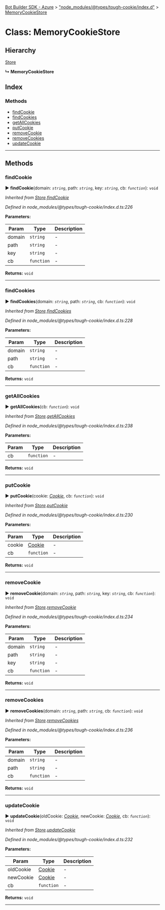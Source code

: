 [Bot Builder SDK - Azure](../README.md) > ["node_modules/@types/tough-cookie/index.d"](../modules/_node_modules__types_tough_cookie_index_d_.md) > [MemoryCookieStore](../classes/_node_modules__types_tough_cookie_index_d_.memorycookiestore.md)



# Class: MemoryCookieStore

## Hierarchy


 [Store](_node_modules__types_tough_cookie_index_d_.store.md)

**↳ MemoryCookieStore**







## Index

### Methods

* [findCookie](_node_modules__types_tough_cookie_index_d_.memorycookiestore.md#findcookie)
* [findCookies](_node_modules__types_tough_cookie_index_d_.memorycookiestore.md#findcookies)
* [getAllCookies](_node_modules__types_tough_cookie_index_d_.memorycookiestore.md#getallcookies)
* [putCookie](_node_modules__types_tough_cookie_index_d_.memorycookiestore.md#putcookie)
* [removeCookie](_node_modules__types_tough_cookie_index_d_.memorycookiestore.md#removecookie)
* [removeCookies](_node_modules__types_tough_cookie_index_d_.memorycookiestore.md#removecookies)
* [updateCookie](_node_modules__types_tough_cookie_index_d_.memorycookiestore.md#updatecookie)



---
## Methods
<a id="findcookie"></a>

###  findCookie

► **findCookie**(domain: *`string`*, path: *`string`*, key: *`string`*, cb: *`function`*): `void`



*Inherited from [Store](_node_modules__types_tough_cookie_index_d_.store.md).[findCookie](_node_modules__types_tough_cookie_index_d_.store.md#findcookie)*

*Defined in node_modules/@types/tough-cookie/index.d.ts:226*



**Parameters:**

| Param | Type | Description |
| ------ | ------ | ------ |
| domain | `string`   |  - |
| path | `string`   |  - |
| key | `string`   |  - |
| cb | `function`   |  - |





**Returns:** `void`





___

<a id="findcookies"></a>

###  findCookies

► **findCookies**(domain: *`string`*, path: *`string`*, cb: *`function`*): `void`



*Inherited from [Store](_node_modules__types_tough_cookie_index_d_.store.md).[findCookies](_node_modules__types_tough_cookie_index_d_.store.md#findcookies)*

*Defined in node_modules/@types/tough-cookie/index.d.ts:228*



**Parameters:**

| Param | Type | Description |
| ------ | ------ | ------ |
| domain | `string`   |  - |
| path | `string`   |  - |
| cb | `function`   |  - |





**Returns:** `void`





___

<a id="getallcookies"></a>

###  getAllCookies

► **getAllCookies**(cb: *`function`*): `void`



*Inherited from [Store](_node_modules__types_tough_cookie_index_d_.store.md).[getAllCookies](_node_modules__types_tough_cookie_index_d_.store.md#getallcookies)*

*Defined in node_modules/@types/tough-cookie/index.d.ts:238*



**Parameters:**

| Param | Type | Description |
| ------ | ------ | ------ |
| cb | `function`   |  - |





**Returns:** `void`





___

<a id="putcookie"></a>

###  putCookie

► **putCookie**(cookie: *[Cookie](_node_modules__types_tough_cookie_index_d_.cookie.md)*, cb: *`function`*): `void`



*Inherited from [Store](_node_modules__types_tough_cookie_index_d_.store.md).[putCookie](_node_modules__types_tough_cookie_index_d_.store.md#putcookie)*

*Defined in node_modules/@types/tough-cookie/index.d.ts:230*



**Parameters:**

| Param | Type | Description |
| ------ | ------ | ------ |
| cookie | [Cookie](_node_modules__types_tough_cookie_index_d_.cookie.md)   |  - |
| cb | `function`   |  - |





**Returns:** `void`





___

<a id="removecookie"></a>

###  removeCookie

► **removeCookie**(domain: *`string`*, path: *`string`*, key: *`string`*, cb: *`function`*): `void`



*Inherited from [Store](_node_modules__types_tough_cookie_index_d_.store.md).[removeCookie](_node_modules__types_tough_cookie_index_d_.store.md#removecookie)*

*Defined in node_modules/@types/tough-cookie/index.d.ts:234*



**Parameters:**

| Param | Type | Description |
| ------ | ------ | ------ |
| domain | `string`   |  - |
| path | `string`   |  - |
| key | `string`   |  - |
| cb | `function`   |  - |





**Returns:** `void`





___

<a id="removecookies"></a>

###  removeCookies

► **removeCookies**(domain: *`string`*, path: *`string`*, cb: *`function`*): `void`



*Inherited from [Store](_node_modules__types_tough_cookie_index_d_.store.md).[removeCookies](_node_modules__types_tough_cookie_index_d_.store.md#removecookies)*

*Defined in node_modules/@types/tough-cookie/index.d.ts:236*



**Parameters:**

| Param | Type | Description |
| ------ | ------ | ------ |
| domain | `string`   |  - |
| path | `string`   |  - |
| cb | `function`   |  - |





**Returns:** `void`





___

<a id="updatecookie"></a>

###  updateCookie

► **updateCookie**(oldCookie: *[Cookie](_node_modules__types_tough_cookie_index_d_.cookie.md)*, newCookie: *[Cookie](_node_modules__types_tough_cookie_index_d_.cookie.md)*, cb: *`function`*): `void`



*Inherited from [Store](_node_modules__types_tough_cookie_index_d_.store.md).[updateCookie](_node_modules__types_tough_cookie_index_d_.store.md#updatecookie)*

*Defined in node_modules/@types/tough-cookie/index.d.ts:232*



**Parameters:**

| Param | Type | Description |
| ------ | ------ | ------ |
| oldCookie | [Cookie](_node_modules__types_tough_cookie_index_d_.cookie.md)   |  - |
| newCookie | [Cookie](_node_modules__types_tough_cookie_index_d_.cookie.md)   |  - |
| cb | `function`   |  - |





**Returns:** `void`





___


